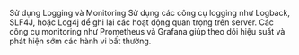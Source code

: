 Sử dụng Logging và Monitoring
Sử dụng các công cụ logging như Logback, SLF4J, hoặc Log4j để ghi lại các hoạt động quan trọng trên server.
Các công cụ monitoring như Prometheus và Grafana giúp theo dõi hiệu suất và phát hiện sớm các hành vi bất thường.



